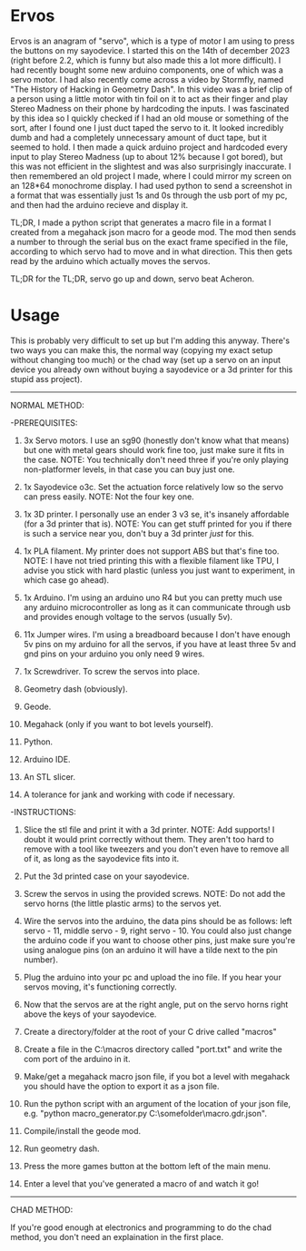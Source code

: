 # Ervos
Ervos is an anagram of "servo", which is a type of motor I am using to press the buttons on my sayodevice.
I started this on the 14th of december 2023 (right before 2.2, which is funny but also made this a lot more difficult). I had recently bought some new arduino components, one of which was a servo motor. I had also recently come across a video by Stormfly, named "The History of Hacking in Geometry Dash". In this video was a brief clip of a person using a little motor with tin foil on it to act as their finger and play Stereo Madness on their phone by hardcoding the inputs. I was fascinated by this idea so I quickly checked if I had an old mouse or something of the sort, after I found one I just duct taped the servo to it. It looked incredibly dumb and had a completely unnecessary amount of duct tape, but it seemed to hold. I then made a quick arduino project and hardcoded every input to play Stereo Madness (up to about 12% because I got bored), but this was not efficient in the slightest and was also surprisingly inaccurate. I then remembered an old project I made, where I could mirror my screen on an 128*64 monochrome display. I had used python to send a screenshot in a format that was essentially just 1s and 0s through the usb port of my pc, and then had the arduino recieve and display it.

TL;DR, I made a python script that generates a macro file in a format I created from a megahack json macro for a geode mod. The mod then sends a number to through the serial bus on the exact frame specified in the file, according to which servo had to move and in what direction. This then gets read by the arduino which actually moves the servos.

TL;DR for the TL;DR, servo go up and down, servo beat Acheron.

# Usage
This is probably very difficult to set up but I'm adding this anyway.
There's two ways you can make this, the normal way (copying my exact setup without changing too much) or the chad way (set up a servo on an input device you already own without buying a sayodevice or a 3d printer for this stupid ass project).

---
NORMAL METHOD:

-PREREQUISITES:

1. 3x Servo motors. I use an sg90 (honestly don't know what that means) but one with metal gears should work fine too, just make sure it fits in the case. NOTE: You technically don't need three if you're only playing non-platformer levels, in that case you can buy just one.

2. 1x Sayodevice o3c. Set the actuation force relatively low so the servo can press easily. NOTE: Not the four key one.  

3. 1x 3D printer. I personally use an ender 3 v3 se, it's insanely affordable (for a 3d printer that is). NOTE: You can get stuff printed for you if there is such a service near you, don't buy a 3d printer *just* for this.
 
4. 1x PLA filament. My printer does not support ABS but that's fine too. NOTE: I have not tried printing this with a flexible filament like TPU, I advise you stick with hard plastic (unless you just want to experiment, in which case go ahead).

5. 1x Arduino. I'm using an arduino uno R4 but you can pretty much use any arduino microcontroller as long as it can communicate through usb and provides enough voltage to the servos (usually 5v).

6. 11x Jumper wires. I'm using a breadboard because I don't have enough 5v pins on my arduino for all the servos, if you have at least three 5v and gnd pins on your arduino you only need 9 wires.

7. 1x Screwdriver. To screw the servos into place.

8. Geometry dash (obviously).

9. Geode.

10. Megahack (only if you want to bot levels yourself).

11. Python.

12. Arduino IDE.

13. An STL slicer.

14. A tolerance for jank and working with code if necessary.

-INSTRUCTIONS:

1. Slice the stl file and print it with a 3d printer. NOTE: Add supports! I doubt it would print correctly without them. They aren't too hard to remove with a tool like tweezers and you don't even have to remove all of it, as long as the sayodevice fits into it.

2. Put the 3d printed case on your sayodevice.

3. Screw the servos in using the provided screws. NOTE: Do not add the servo horns (the little plastic arms) to the servos yet.

4. Wire the servos into the arduino, the data pins should be as follows: left servo - 11, middle servo - 9, right servo - 10. You could also just change the arduino code if you want to choose other pins, just make sure you're using analogue pins (on an arduino it will have a tilde next to the pin number).

5. Plug the arduino into your pc and upload the ino file. If you hear your servos moving, it's functioning correctly.

6. Now that the servos are at the right angle, put on the servo horns right above the keys of your sayodevice.

7. Create a directory/folder at the root of your C drive called "macros"

8. Create a file in the C:\\macros directory called "port.txt" and write the com port of the arduino in it.

9. Make/get a megahack macro json file, if you bot a level with megahack you should have the option to export it as a json file.

10. Run the python script with an argument of the location of your json file, e.g. "python macro_generator.py C:\\somefolder\\macro.gdr.json".

11. Compile/install the geode mod.

12. Run geometry dash.

13. Press the more games button at the bottom left of the main menu.

14. Enter a level that you've generated a macro of and watch it go!
 ---
 CHAD METHOD:

 If you're good enough at electronics and programming to do the chad method, you don't need an explaination in the first place.
